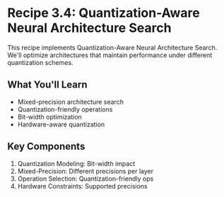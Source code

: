 # Recipe 3.4: Quantization-Aware Neural Architecture Search

This recipe implements Quantization-Aware Neural Architecture Search. We'll optimize architectures that maintain performance under different quantization schemes.

## What You'll Learn
- Mixed-precision architecture search
- Quantization-friendly operations
- Bit-width optimization
- Hardware-aware quantization

## Key Components
1. Quantization Modeling: Bit-width impact
2. Mixed-Precision: Different precisions per layer
3. Operation Selection: Quantization-friendly ops
4. Hardware Constraints: Supported precisions
